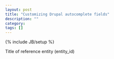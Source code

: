 ```yaml
---
layout: post
title: "Customizing Drupal autocomplete fields"
description: ""
category: 
tags: []
---
```

{% include JB/setup %}

Title of reference entity (entity_id)

